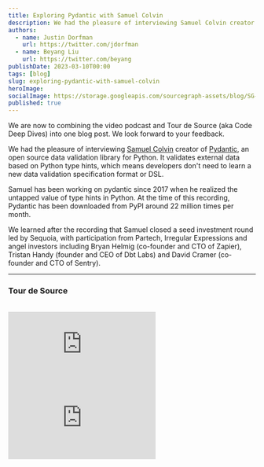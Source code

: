 ```yaml
---
title: Exploring Pydantic with Samuel Colvin
description: We had the pleasure of interviewing Samuel Colvin creator of Pydantic, an open source data validation library for Python.
authors:
  - name: Justin Dorfman
    url: https://twitter.com/jdorfman
  - name: Beyang Liu
    url: https://twitter.com/beyang
publishDate: 2023-03-10T00:00
tags: [blog]
slug: exploring-pydantic-with-samuel-colvin
heroImage: 
socialImage: https://storage.googleapis.com/sourcegraph-assets/blog/SG-OG-Image-exploring-pydantic-samuel-colvin.png
published: true
---
```


<Alert type="secondary">We are now to combining the video podcast and Tour de Source (aka Code Deep Dives) into one blog post. We look forward to your feedback.</Alert>

We had the pleasure of interviewing [Samuel Colvin](https://twitter.com/samuel_colvin) creator of [Pydantic](https://docs.pydantic.dev/), an open source data validation library for Python. It validates external data based on Python type hints, which means developers don't need to learn a new data validation specification format or DSL.

Samuel has been working on pydantic since 2017 when he realized the untapped value of type hints in Python. At the time of this recording, Pydantic has been downloaded from PyPI around 22 million times per month.

<YouTube
  title="Exploring Pydantic with Samuel Colvin" 
  id="dfMbBKoPE20"
  showTitle={true}
/>

We learned after the recording that Samuel closed a seed investment round led by Sequoia, with participation from Partech, Irregular Expressions and angel investors including Bryan Helmig (co-founder and CTO of Zapier), Tristan Handy (founder and CEO of Dbt Labs) and David Cramer (co-founder and CTO of Sentry). 

<hr className="my-6" />

<a name="tds" />

### Tour de Source
<br />

<div id="lg" className="relative w-full overflow-visible pt-10 py-8 min-h-screen hidden lg:block" style={{minHeight: 11500, height: 11500}}>
  <iframe className="absolute w-full h-full top-0 left-0"  src="https://sourcegraph.com/embed/notebooks/Tm90ZWJvb2s6MjE0MQ==" frameborder="0" scrolling="off" loading="lazy" allowfullscreen></iframe>
</div>

<div id="sm" className="relative w-full overflow-visible pt-10 py-8 min-h-screen block lg:hidden" style={{minWidth: "300px", height: "15500px"}}>
  <iframe className="absolute w-full h-full top-0 left-0"  src="https://sourcegraph.com/embed/notebooks/Tm90ZWJvb2s6MjE0MQ==" frameborder="0" scrolling="off" loading="lazy" allowfullscreen></iframe>
</div>